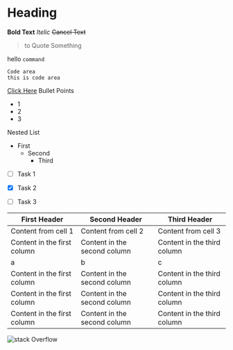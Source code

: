 # Heading
**Bold Text**
*Itelic*
~~Cancel Text~~
> to Quote Something

hello `command`
```
Code area
this is code area
```
[Click Here](http://google.com)
Bullet Points
- 1
- 2
- 3

Nested List
- First
  - Second
    - Third

- [ ] Task 1
- [x] Task 2
- [ ] Task 3


First Header | Second Header | Third Header
------------ | ------------- | -----------
Content from cell 1 | Content from cell 2 | Content from cell 3 
Content in the first column | Content in the second column | Content in the third column
a | b | c
Content in the first column | Content in the second column | Content in the third column
Content in the first column | Content in the second column | Content in the third column
Content in the first column | Content in the second column | Content in the third column

![stack Overflow](http://lmsotfy.com/so.png)
